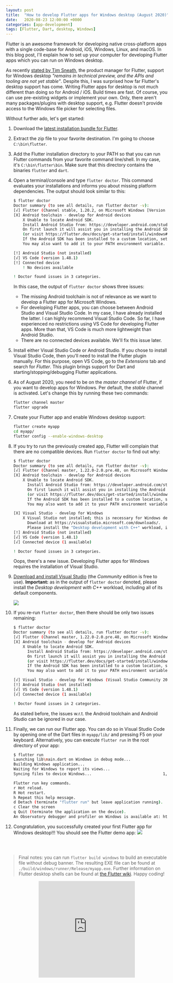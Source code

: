```yaml
---
layout: post
title:  "How to develop Flutter apps for Windows desktop (August 2020)"
date:   2020-08-23 12:00:00 +0000
categories: [app-development]
tags: [Flutter, Dart, desktop, Windows]
---
```


Flutter is an awesome framework for developing native cross-platform apps with a single code-base for Android, iOS, Windows, Linux, and macOS. In this blog post, I'll explain how to set up your computer for developing Flutter apps which you can run on Windows desktop.

As recently [stated by Tim Sneath](https://medium.com/flutter/flutter-and-desktop-3a0dd0f8353e), the product manager for Flutter, support for Windows desktop _"remains in technical preview, and the APIs and tooling are not yet stable"_. Despite this, I was surprised how far Flutter's desktop support has come. Writing Flutter apps for desktop is not much different than doing so for Android / iOS. Build times are fast. Of course, you can use pre-existing widgets or implement your own. Only, there aren't many packages/plugins with desktop support, e.g. Flutter doesn't provide access to the Windows file picker for selecting files.

Without further ado, let's get started:

1. Download the [latest installation bundle for Flutter](https://flutter.dev/docs/get-started/install/windows).

2. Extract the zip file to your favorite destination. I'm going to choose `C:\bin\flutter`.

3. Add the Flutter installation directory to your PATH so that you can run Flutter commands from your favorite command line/shell. In my case, it's `C:\bin\flutter\bin`. Make sure that this directory contains the binaries `flutter` and `dart`.

4. Open a terminal/console and type `flutter doctor`. This command evaluates your installations and informs you about missing platform dependencies. The output should look similar to this:

    ```bash
    $ flutter doctor
    Doctor summary (to see all details, run flutter doctor -v):
    [√] Flutter (Channel stable, 1.20.2, on Microsoft Windows [Version 10.0.17763.107], locale en-DE)
    [X] Android toolchain - develop for Android devices
        X Unable to locate Android SDK.
        Install Android Studio from: https://developer.android.com/studio/index.html
        On first launch it will assist you in installing the Android SDK components.
        (or visit https://flutter.dev/docs/get-started/install/windows#android-setup for detailed instructions).
        If the Android SDK has been installed to a custom location, set ANDROID_SDK_ROOT to that location.
        You may also want to add it to your PATH environment variable.
    
    [!] Android Studio (not installed)
    [√] VS Code (version 1.48.1)
    [!] Connected device
        ! No devices available
    
    ! Doctor found issues in 3 categories.
    ```

    In this case, the output of `flutter doctor` shows three issues:
      * The missing Android toolchain is not of relevance as we want to develop a Flutter app for Microsoft Windows.
      * For developing Flutter apps, you can choose between Android Studio and Visual Studio Code. In my case, I have already installed the latter. I can highly recommend Visual Studio Code. So far, I have experienced no restrictions using VS Code for developing Flutter apps. More than that, VS Code is much more lightweight than Android Studio.
      * There are no connected devices available. We'll fix this issue later.

5. Install either Visual Studio Code or Android Studio. If you chose to install Visual Studio Code, then you'll need to install the Flutter plugin manually. For this purpose, open VS Code, go to the _Extensions_ tab and search for _Flutter_. This plugin brings support for Dart and starting/stopping/debugging Flutter applications.

6. As of August 2020, you need to be on the _master channel_ of Flutter, if you want to develop apps for Windows. Per default, the _stable_ channel is activated. Let's change this by running these two commands:
    ```bash
    flutter channel master
    flutter upgrade
    ```

7. Create your Flutter app and enable Windows desktop support:
    ```bash
    flutter create myapp
    cd myapp/
    flutter config --enable-windows-desktop
    ```
8. If you try to run the previously created app, Flutter will complain that there are no compatible devices. Run `flutter doctor` to find out why:
    ```bash
    $ flutter doctor
    Doctor summary (to see all details, run flutter doctor -v):
    [√] Flutter (Channel master, 1.22.0-2.0.pre.48, on Microsoft Windows [Version 10.0.17763.107], locale en-DE)
    [X] Android toolchain - develop for Android devices
        X Unable to locate Android SDK.
          Install Android Studio from: https://developer.android.com/studio/index.html
          On first launch it will assist you in installing the Android SDK components.
          (or visit https://flutter.dev/docs/get-started/install/windows#android-setup for detailed instructions).
          If the Android SDK has been installed to a custom location, set ANDROID_SDK_ROOT to that location.
          You may also want to add it to your PATH environment variable.
    
    [X] Visual Studio - develop for Windows
        X Visual Studio not installed; this is necessary for Windows development.
          Download at https://visualstudio.microsoft.com/downloads/.
          Please install the "Desktop development with C++" workload, including all of its default components
    [!] Android Studio (not installed)
    [√] VS Code (version 1.48.1)
    [√] Connected device (1 available)
    
    ! Doctor found issues in 3 categories.
    ```

    Oops, there's a new issue. Developing Flutter apps for Windows requires the installation of Visual Studio.

9. [Download and install Visual Studio](https://visualstudio.microsoft.com/downloads/) (the _Community_ edition is free to use). **Important:** as in the output of `flutter doctor` denoted, please install the _Desktop development with C++_ workload, including all of its default components. 

    ![](/assets/2020-08-23/visualStudioInstallationWizard.png)

10. If you re-run `flutter doctor`, then there should be only two issues remaining:
    ```bash
    $ flutter doctor
    Doctor summary (to see all details, run flutter doctor -v):
    [√] Flutter (Channel master, 1.22.0-2.0.pre.48, on Microsoft Windows [Version 10.0.17763.107], locale en-DE)
    [X] Android toolchain - develop for Android devices
        X Unable to locate Android SDK.
          Install Android Studio from: https://developer.android.com/studio/index.html
          On first launch it will assist you in installing the Android SDK components.
          (or visit https://flutter.dev/docs/get-started/install/windows#android-setup for detailed instructions).
          If the Android SDK has been installed to a custom location, set ANDROID_SDK_ROOT to that location.
          You may also want to add it to your PATH environment variable.
    
    [√] Visual Studio - develop for Windows (Visual Studio Community 2019 16.7.2)
    [!] Android Studio (not installed)
    [√] VS Code (version 1.48.1)
    [√] Connected device (1 available)
    
    ! Doctor found issues in 2 categories.
    ```

    As stated before, the issues w.r.t. the Android toolchain and Android Studio can be ignored in our case.

11. Finally, we can run our Flutter app. You can do so in Visual Studio Code by opening one of the Dart files in `myapp/lib/` and pressing F5 on your keyboard. Alternatively, you can execute `flutter run` in the root directory of your app:

    ```bash
    $ flutter run
    Launching lib\main.dart on Windows in debug mode...
    Building Windows application...
    Waiting for Windows to report its views...                           2ms
    Syncing files to device Windows...                               1,030ms
    
    Flutter run key commands.
    r Hot reload.
    R Hot restart.
    h Repeat this help message.
    d Detach (terminate "flutter run" but leave application running).
    c Clear the screen
    q Quit (terminate the application on the device).
    An Observatory debugger and profiler on Windows is available at: http://127.0.0.1:51854/YXlEoTVxsOE=/
    ```

12. Congratulation, you successfully created your first Flutter app for Windows desktop!!! You should see the Flutter demo app:
![](/assets/2020-08-23/flutterDemoApp.png)

<div style="height: 2rem"></div>

> Final notes: you can run `flutter build windows` to build an executable file without debug banner. The resulting EXE file can be found at `./build/windows/runner/Release/myapp.exe`. Further information on Flutter desktop shells can be found at [the Flutter wiki](https://github.com/flutter/flutter/wiki/Desktop-shells). Happy coding!

<div style="display: table; margin: 0rem auto">
    <div style="width: 100%">
        <iframe src="https://giphy.com/embed/LmNwrBhejkK9EFP504" width="100%" height="300px" frameBorder="0" class="giphy-embed" allowFullScreen></iframe>
    </div>
</div>